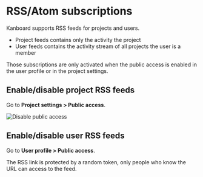 RSS/Atom subscriptions
======================

Kanboard supports RSS feeds for projects and users.

- Project feeds contains only the activity the project
- User feeds contains the activity stream of all projects the user is a member

Those subscriptions are only activated when the public access is enabled in the user profile or in the project settings.

Enable/disable project RSS feeds
--------------------------------

Go to **Project settings > Public access**.

![Disable public access](https://kanboard.net/screenshots/documentation/project-disable-sharing.png)

Enable/disable user RSS feeds
--------------------------------

Go to **User profile > Public access**.

The RSS link is protected by a random token, only people who know the URL can access to the feed.
